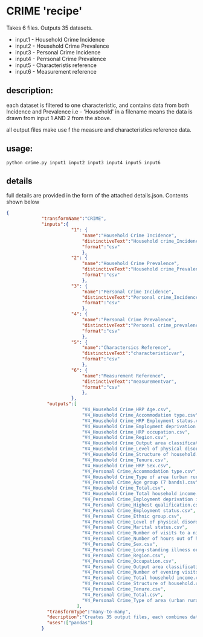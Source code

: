 # CRIME 'recipe'

Takes 6 files. Outputs 35 datasets.

* input1 - Household Crime Incidence
* input2 - Household Crime Prevalence 
* input3 - Personal Crime Incidence
* input4 - Perrsonal Crime Prevalence
* input5 - Characteristis reference
* input6 - Measurement reference

## description:
each dataset is filtered to one characteristic, and contains data from both Incidence and Prevalence
i.e - 'Household' in a filename means the data is drawn from input 1 AND 2 from the above.

all output files make use f the measure and characteristics reference data.

## usage: 
```python crime.py input1 input2 input3 input4 input5 input6```

## details
full details are provided in the form of the attached details.json. Contents shown below

```json
{            
             "transformName":"CRIME",
             "inputs":{
                        "1": {
                            "name":"Household Crime Incidence",
                            "distinctiveText":"Household crime_Incidence",
                            "format":"csv"
                            },
                        "2": {
                            "name":"Household Crime Prevalence",
                            "distinctiveText":"Household crime_Prevalence",
                            "format":"csv"
                            },
                        "3": {
                            "name":"Personal Crime Incidence",
                            "distinctiveText":"Personal crime_Incidence",
                            "format":"csv"
                            },
                        "4": {
                            "name":"Personal Crime Prevalence",
                            "distinctiveText":"Personal crime_prevalence",
                            "format":"csv"
                            },
                        "5": {
                            "name":"Charactersics Reference",
                            "distinctiveText":"characteristicvar",
                            "format":"csv"
                            },
                        "6": {
                            "name":"Measurement Reference",
                            "distinctiveText":"measurementvar",
                            "format":"csv"
                            },
                        },
               "outputs":[
                            "V4_Household Crime_HRP Age.csv",
                            "V4_Household Crime_Accommodation type.csv",
                            "V4_Household Crime_HRP Employment status.csv",
                            "V4_Household Crime_Employment deprivation index.csv",
                            "V4_Household Crime_HRP occupation.csv",
                            "V4_Household Crime_Region.csv",
                            "V4_Household Crime_Output area classification.csv",
                            "V4_Household Crime_Level of physical disorder in immediate area.csv",
                            "V4_Household Crime_Structure of household.csv",
                            "V4_Household Crime_Tenure.csv",
                            "V4_Household Crime_HRP Sex.csv",
                            "V4_Personal Crime_Accommodation type.csv",
                            "V4_Household Crime_Type of area (urban rural).csv",
                            "V4_Personal Crime_Age group (7 bands).csv",
                            "V4_Household Crime_Total.csv",
                            "V4_Household Crime_Total household income.csv",
                            "V4_Personal Crime_Employment deprivation index.csv",
                            "V4_Personal Crime_Highest qualification.csv",
                            "V4_Personal Crime_Employment status.csv",
                            "V4_Personal Crime_Ethnic group.csv",
                            "V4_Personal Crime_Level of physical disorder in immediate area.csv",
                            "V4_Personal Crime_Marital status.csv",
                            "V4_Personal Crime_Number of visits to a nightclub last month.csv",
                            "V4_Personal Crime_Number of hours out of home on an average weekday.csv",
                            "V4_Personal Crime_Sex.csv",
                            "V4_Personal Crime_Long-standing illness or disability .csv",
                            "V4_Personal Crime_Region.csv",
                            "V4_Personal Crime_Occupation.csv",
                            "V4_Personal Crime_Output area classification.csv",
                            "V4_Personal Crime_Number of evening visits to a bar in the last month.csv",
                            "V4_Personal Crime_Total household income.csv",
                            "V4_Personal Crime_Structure of household.csv",
                            "V4_Personal Crime_Tenure.csv",
                            "V4_Personal Crime_Total.csv",
                            "V4_Personal Crime_Type of area (urban rural).csv"
                          ],
               "transformType":"many-to-many",
               "decription":"Creates 35 output files, each combines data from two input files and utilises both reference csvs.",
               "uses":["pandas"]
             }
```
